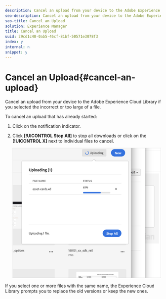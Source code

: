 ```yaml
---
description: Cancel an upload from your device to the Adobe Experience Cloud Library if you selected the incorrect or too large of a file.
seo-description: Cancel an upload from your device to the Adobe Experience Cloud Library if you selected the incorrect or too large of a file.
seo-title: Cancel an Upload
solution: Experience Manager
title: Cancel an Upload
uuid: 29cd1c48-0ab5-46cf-81bf-50571e3078f3
index: y
internal: n
snippet: y
---
```


# Cancel an Upload{#cancel-an-upload}

Cancel an upload from your device to the Adobe Experience Cloud Library if you selected the incorrect or too large of a file.

To cancel an upload that has already started:

1. Click on the notification indicator.
1. Click **[!UICONTROL Stop All]** to stop all downloads or click on the **[!UICONTROL X]** next to individual files to cancel.

   ![](assets/library_uploading_in_progress.png)

If you select one or more files with the same name, the Experience Cloud Library prompts you to replace the old versions or keep the new ones.
